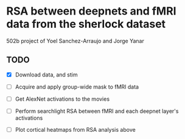 # RSA between deepnets and fMRI data from the sherlock dataset

502b project of Yoel Sanchez-Arraujo and Jorge Yanar

## TODO

- [x] Download data, and stim
- [ ] Acquire and apply group-wide mask to fMRI data
- [ ] Get AlexNet activations to the movies
- [ ] Perform searchlight RSA between fMRI and each deepnet layer's activations
- [ ] Plot cortical heatmaps from RSA analysis above



